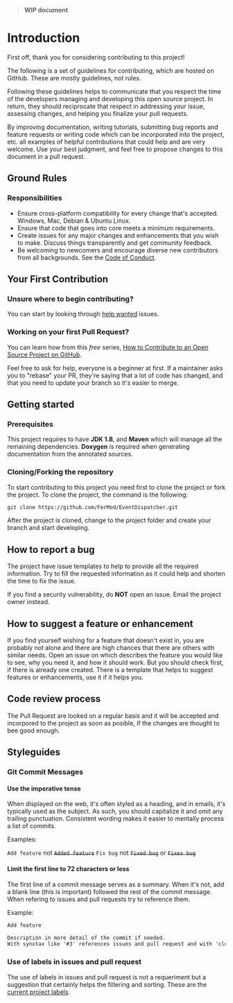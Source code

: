 > **WIP document**

# Introduction
First off, thank you for considering contributing to this project!

The following is a set of guidelines for contributing, which are hosted on GitHub. These are mostly guidelines, not rules.

Following these guidelines helps to communicate that you respect the time of the developers managing and developing this open source project.
In return, they should reciprocate that respect in addressing your issue, assessing changes, and helping you finalize your pull requests.

By improving documentation, writing tutorials, submitting bug reports and feature requests or writing code which can be incorporated into the project, etc. all examples of helpful contributions that could help and are very welcome.
Use your best judgment, and feel free to propose changes to this document in a pull request.

## Ground Rules

### Responsibilities

- Ensure cross-platform compatibility for every change that's accepted. Windows, Mac, Debian & Ubuntu Linux.
- Ensure that code that goes into core meets a minimum requirements.
- Create issues for any major changes and enhancements that you wish to make. Discuss things transparently and get community feedback.
- Be welcoming to newcomers and encourage diverse new contributors from all backgrounds. See the [Code of Conduct](CODE_OF_CONDUCT.md).

## Your First Contribution

### Unsure where to begin contributing?

You can start by looking through [help wanted](https://github.com/FerMod/EventDispatcher/labels/help%20wanted) issues.

### Working on your first Pull Request?

You can learn how from this *free* series, [How to Contribute to an Open Source Project on GitHub](https://egghead.io/series/how-to-contribute-to-an-open-source-project-on-github).

Feel free to ask for help, everyone is a beginner at first.
If a maintainer asks you to "rebase" your PR, they're saying that a lot of code has changed, and that you need to update your branch so it's easier to merge.

## Getting started

### Prerequisites

This project requires to have **JDK 1.8**, and **Maven** which will manage all the remaining dependencies. **Doxygen** is required when generating documentation from the annotated sources.

### Cloning/Forking the repository

To start contributing to this project you need first to clone the project or fork the project. To clone the project, the command is the following:

```tex
git clone https://github.com/FerMod/EventDispatcher.git
```

After the project is cloned, change to the project folder and create your branch and start developing.

## How to report a bug

The project have issue templates to help to provide all the required information. Try to fill the requested information as it could help and shorten the time to fix the issue.

If you find a security vulnerability, do **NOT** open an issue. Email the project owner instead.

## How to suggest a feature or enhancement

If you find yourself wishing for a feature that doesn't exist in, you are probably not alone and there are high chances that there are others with similar needs. Open an issue on which describes the feature you would like to see, why you need it, and how it should work. But you should check first, if there is already one created.
There is a template that helps to suggest features or enhancements, use it if it helps you.

## Code review process

The Pull Request are looked on a regular basis and it will be accepted and incorpored to the project as soon as posible, if the changes are thought to bee good enough.

## Styleguides

### Git Commit Messages

#### Use the imperative tense

When displayed on the web, it's often styled as a heading, and in emails, it's typically used as the subject. As such, you should capitalize it and omit any trailing punctuation. Consistent wording makes it easier to mentally process a list of commits.

Examples:

`Add feature` not ~~`Added feature`~~
`Fix bug` not ~~`Fixed bug`~~ or ~~`Fixes bug`~~

#### Limit the first line to 72 characters or less

The first line of a commit message serves as a summary. When it's not, add a blank line (this is important) followed the rest of the commit message.
When refering to issues and pull requests try to reference them.

Example:

```tex
Add feature

Description in more detail of the commit if needed.
With synxtax like '#3' references issues and pull request and with 'close #3', can autoclose them.
```

### Use of labels in issues and pull request

The use of labels in issues and pull request is not a requeriment but a suggestion that certainly helps the filtering and sorting.
These are the [current project labels](https://github.com/FerMod/EventDispatcher/labels).
